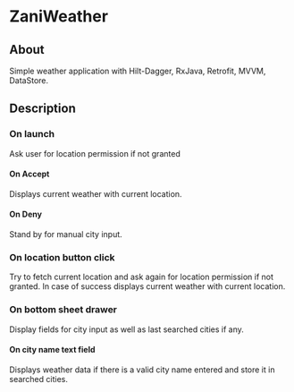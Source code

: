 # ZaniWeather

## About
Simple weather application with Hilt-Dagger, RxJava, Retrofit, MVVM, DataStore.

## Description

### On launch
Ask user for location permission if not granted

#### On Accept
Displays current weather with current location. 

#### On Deny
Stand by for manual city input.

### On location button click
Try to fetch current location and ask again for location permission if not granted. 
In case of success displays current weather with current location. 

### On bottom sheet drawer
Display fields for city input as well as last searched cities if any.

#### On city name text field
Displays weather data if there is a valid city name entered and store it in searched cities.